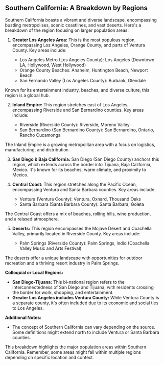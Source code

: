## Southern California: A Breakdown by Regions

Southern California boasts a vibrant and diverse landscape, encompassing bustling metropolises, scenic coastlines, and vast deserts. Here's a breakdown of the region focusing on larger population areas:

1. **Greater Los Angeles Area:** This is the most populous region, encompassing Los Angeles, Orange County, and parts of Ventura County. Key areas include:

   - Los Angeles Metro (Los Angeles County): Los Angeles (Downtown LA, Hollywood, West Hollywood)
   - Orange County Beaches: Anaheim, Huntington Beach, Newport Beach
   - San Fernando Valley (Los Angeles County): Burbank, Glendale

Known for its entertainment industry, beaches, and diverse culture, this region is a global hub.

2. **Inland Empire:** This region stretches east of Los Angeles, encompassing Riverside and San Bernardino counties. Key areas include:

   - Riverside (Riverside County): Riverside, Moreno Valley
   - San Bernardino (San Bernardino County): San Bernardino, Ontario, Rancho Cucamonga

The Inland Empire is a growing metropolitan area with a focus on logistics, manufacturing, and distribution.

3. **San Diego & Baja California:** San Diego (San Diego County) anchors this region, which extends across the border into Tijuana, Baja California, Mexico. It's known for its beaches, warm climate, and proximity to Mexico.

4. **Central Coast:** This region stretches along the Pacific Ocean, encompassing Ventura and Santa Barbara counties. Key areas include:

   - Ventura (Ventura County): Ventura, Oxnard, Thousand Oaks
   - Santa Barbara (Santa Barbara County): Santa Barbara, Goleta

The Central Coast offers a mix of beaches, rolling hills, wine production, and a relaxed atmosphere.

5. **Deserts:** This region encompasses the Mojave Desert and Coachella Valley, primarily located in Riverside County. Key areas include:

   - Palm Springs (Riverside County): Palm Springs, Indio (Coachella Valley Music and Arts Festival)

The deserts offer a unique landscape with opportunities for outdoor recreation and a thriving resort industry in Palm Springs.

**Colloquial or Local Regions:**

- **San Diego-Tijuana:** This bi-national region refers to the interconnectedness of San Diego and Tijuana, with residents crossing the border for work, shopping, and entertainment.
- **Greater Los Angeles includes Ventura County:** While Ventura County is a separate county, it's often included due to its economic and social ties to Los Angeles.

**Additional Notes:**

- The concept of Southern California can vary depending on the source. Some definitions might extend north to include Ventura or Santa Barbara counties.

This breakdown highlights the major population areas within Southern California. Remember, some areas might fall within multiple regions depending on specific location and context.
